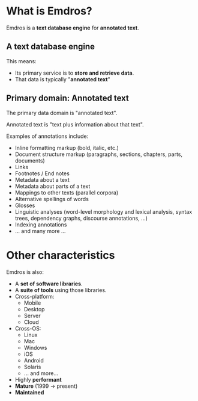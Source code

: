 # What is Emdros?

Emdros is a **text database engine** for **annotated text**.

## A text database engine

This means:

- Its primary service is to **store and retrieve data**.
- That data is typically "**annotated text**"

## Primary domain: Annotated text

The primary data domain is "annotated text".

Annotated text is "text plus information about that text".

Examples of annotations include:

- Inline formatting markup (bold, italic, etc.)
- Document structure markup (paragraphs, sections, chapters, parts, documents)
- Links
- Footnotes / End notes
- Metadata about a text
- Metadata about parts of a text
- Mappings to other texts (parallel corpora)
- Alternative spellings of words
- Glosses
- Linguistic analyses (word-level morphology and lexical analysis, syntax trees, dependency graphs, discourse annotations, ...)
- Indexing annotations
- ... and many more ...


# Other characteristics

Emdros is also:

- A **set of software libraries**.
- A **suite of tools** using those libraries.
- Cross-platform:
    - Mobile
    - Desktop
    - Server
    - Cloud
- Cross-OS:
    - Linux
    - Mac
    - Windows
    - iOS
    - Android
    - Solaris
    - ... and more...
- Highly **performant**
- **Mature** (1999 -> present)
- **Maintained**


